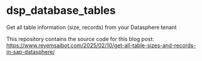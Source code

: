 # dsp_database_tables
Get all table information (size, records) from your Datasphere tenant

This repository contains the source code for this blog post: https://www.reyemsaibot.com/2025/02/10/get-all-table-sizes-and-records-in-sap-datasphere/
